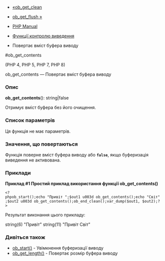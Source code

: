 - [«ob_get_clean](function.ob-get-clean.md)
- [ob_get_flush »](function.ob-get-flush.md)

- [PHP Manual](index.md)
- [Функції контролю виведення](ref.outcontrol.md)
- Повертає вміст буфера виводу

#ob_get_contents

(PHP 4, PHP 5, PHP 7, PHP 8)

ob_get_contents — Повертає вміст буфера виводу

### Опис

**ob_get_contents**(): string\|false

Отримує вміст буфера без його очищення.

### Список параметрів

Ця функція не має параметрів.

### Значення, що повертаються

Функція поверне вміст буфера виводу або **`false`**, якщо
буферизація виведення не активована.

### Приклади

**Приклад #1 Простий приклад використання функції **ob_get_contents()****

` <?phpob_start();echo "Привіт ";$out1 u003d ob_get_contents();echo "Світ";$out2 u003d ob_get_contents();ob_end_clean();var_dump($out1, $out2);?> `

Результат виконання цього прикладу:

string(6) "Привіт"
string(11) "Привіт Світ"

### Дивіться також

- [ob_start()](function.ob-start.md) - Увімкнення буферизації виводу
- [ob_get_length()](function.ob-get-length.md) - Повертає розмір
буфера виводу
